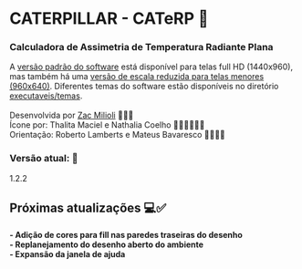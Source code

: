 # CATERPILLAR - CATeRP 🐛
<h3><strong>Calculadora de Assimetria de Temperatura Radiante Plana</strong></h3>

A [versão padrão do software](https://github.com/labeee/Caterpillar-CATeRP/blob/main/executaveis/Caterpillar.zip) está disponível para telas full HD (1440x960), mas também há uma [versão de escala reduzida para telas menores (960x640)](https://github.com/labeee/Caterpillar-CATeRP/blob/main/executaveis/Caterpillar%20Downscale.zip).
Diferentes temas do software estão disponíveis no diretório [executaveis/temas](https://github.com/labeee/Caterpillar-CATeRP/tree/main/executaveis/temas).<br><br>
Desenvolvida por [Zac Milioli](https://github.com/Zac-Milioli) 👩🏻‍💻 <br>
Ícone por: Thalita Maciel e Nathalia Coelho 👩🏻‍🎨👩🏻‍🎨<br>
Orientação: Roberto Lamberts e Mateus Bavaresco 👷🏻👷🏻<br>
<h3><strong>Versão atual: 🎉</strong></h3> 
1.2.2
<br>

<h2><strong>Próximas atualizações 💻✅<strong></h2>
- Adição de cores para fill nas paredes traseiras do desenho<br>
- Replanejamento do desenho aberto do ambiente<br>
- Expansão da janela de ajuda<br>

